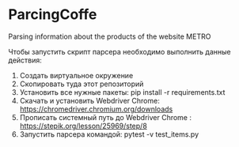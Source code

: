 # ParcingCoffe
Parsing information about the products of the website METRO

Чтобы запустить скрипт парсера необходимо выполнить данные действия:
1. Создать виртуальное окружение
2. Скопировать туда этот репозиторий
3. Установить все нужные пакеты: pip install -r requirements.txt
4. Скачать и установить Webdriver Chrome: https://chromedriver.chromium.org/downloads 
5. Прописать системный путь до Webdriver Chrome : https://stepik.org/lesson/25969/step/8
6. Запустить парсера командой: pytest -v test_items.py
